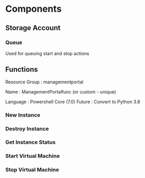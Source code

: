 # Components

## Storage Account

### Queue
Used for queuing start and stop actions

## Functions
Resource Group : managementportal

Name : ManagementPortalfunc (or custom - unique)

Language : Powershell Core (7.0)
Future : Convert to Python 3.8

### New Instance

### Destroy Instance

### Get Instance Status

### Start Virtual Machine

### Stop Virtual Machine
